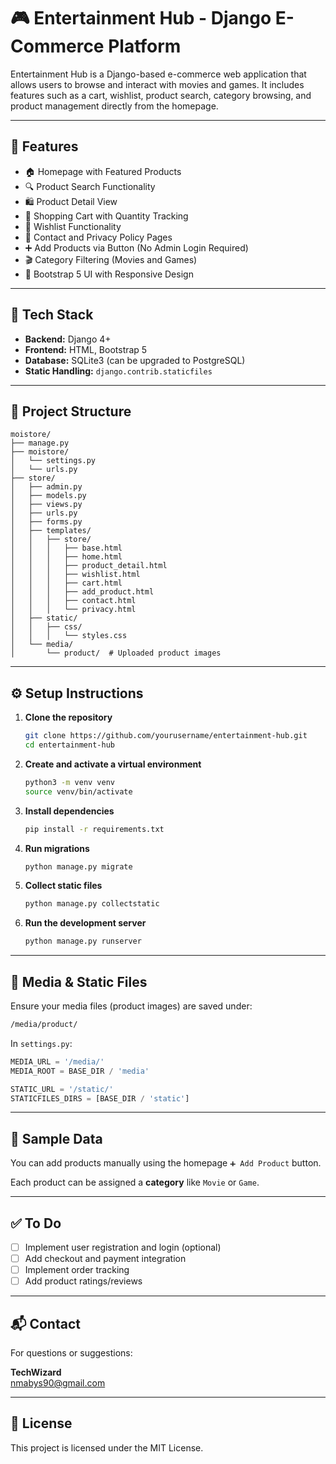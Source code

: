# 🎮 Entertainment Hub - Django E-Commerce Platform

Entertainment Hub is a Django-based e-commerce web application that allows users to browse and interact with movies and games. It includes features such as a cart, wishlist, product search, category browsing, and product management directly from the homepage.

---

## 🚀 Features

- 🏠 Homepage with Featured Products
- 🔍 Product Search Functionality
- 🛍️ Product Detail View
- 🛒 Shopping Cart with Quantity Tracking
- 💖 Wishlist Functionality
- 🧾 Contact and Privacy Policy Pages
- ➕ Add Products via Button (No Admin Login Required)
- 🎬 Category Filtering (Movies and Games)
- 🎨 Bootstrap 5 UI with Responsive Design

---

## 🧱 Tech Stack

- **Backend:** Django 4+
- **Frontend:** HTML, Bootstrap 5
- **Database:** SQLite3 (can be upgraded to PostgreSQL)
- **Static Handling:** `django.contrib.staticfiles`

---

## 📁 Project Structure

```
moistore/
├── manage.py
├── moistore/
│   └── settings.py
│   └── urls.py
├── store/
│   ├── admin.py
│   ├── models.py
│   ├── views.py
│   ├── urls.py
│   ├── forms.py
│   ├── templates/
│   │   ├── store/
│   │   │   ├── base.html
│   │   │   ├── home.html
│   │   │   ├── product_detail.html
│   │   │   ├── wishlist.html
│   │   │   ├── cart.html
│   │   │   ├── add_product.html
│   │   │   ├── contact.html
│   │   │   └── privacy.html
│   ├── static/
│   │   ├── css/
│   │   │   └── styles.css
│   └── media/
│       └── product/  # Uploaded product images
```

---

## ⚙️ Setup Instructions

1. **Clone the repository**
   ```bash
   git clone https://github.com/yourusername/entertainment-hub.git
   cd entertainment-hub
   ```

2. **Create and activate a virtual environment**
   ```bash
   python3 -m venv venv
   source venv/bin/activate
   ```

3. **Install dependencies**
   ```bash
   pip install -r requirements.txt
   ```

4. **Run migrations**
   ```bash
   python manage.py migrate
   ```

5. **Collect static files**
   ```bash
   python manage.py collectstatic
   ```

6. **Run the development server**
   ```bash
   python manage.py runserver
   ```

---

## 📸 Media & Static Files

Ensure your media files (product images) are saved under:

```bash
/media/product/
```

In `settings.py`:

```python
MEDIA_URL = '/media/'
MEDIA_ROOT = BASE_DIR / 'media'

STATIC_URL = '/static/'
STATICFILES_DIRS = [BASE_DIR / 'static']
```

---

## 🧪 Sample Data

You can add products manually using the homepage `➕ Add Product` button.

Each product can be assigned a **category** like `Movie` or `Game`.

---

## ✅ To Do

- [ ] Implement user registration and login (optional)
- [ ] Add checkout and payment integration
- [ ] Implement order tracking
- [ ] Add product ratings/reviews

---

## 📬 Contact

For questions or suggestions:

**TechWizard**  
nmabys90@gmail.com

---

## 📄 License

This project is licensed under the MIT License.
